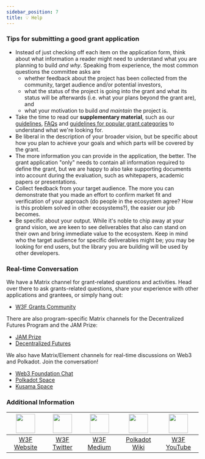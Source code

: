 ```yaml
---
sidebar_position: 7
title: 💡 Help
---
```


### Tips for submitting a good grant application

- Instead of just checking off each item on the application form, think about what information a reader might need to understand what you are planning to build _and why_. Speaking from experience, the most common questions the committee asks are 
  - whether feedback about the project has been collected from the community, target audience and/or potential investors,
  - what the status of the project is going into the grant and what its status will be afterwards (i.e. what your plans beyond the grant are), and
  - what your motivation to build _and maintain_ the project is.
- Take the time to read our **supplementary material**, such as our [guidelines](https://grants.web3.foundation/docs/Introduction/intro), [FAQs](https://grants.web3.foundation/docs/faq) and [guidelines for popular grant categories](https://grants.web3.foundation/docs/Support%20Docs/grant_guidelines_per_category) to understand what we're looking for.
- Be liberal in the description of your broader vision, but be specific about how you plan to achieve your goals and which parts will be covered by the grant.
- The more information you can provide in the application, the better. The grant application "only" needs to contain all information required to define the grant, but we are happy to also take supporting documents into account during the evaluation, such as whitepapers, academic papers or presentations.
- Collect feedback from your target audience. The more you can demonstrate that you made an effort to confirm market fit and verification of your approach (do people in the ecosystem agree? How is this problem solved in other ecosystems?), the easier our job becomes.
- Be specific about your output. While it's noble to chip away at your grand vision, we are keen to see deliverables that also can stand on their own and bring immediate value to the ecosystem. Keep in mind who the target audience for specific deliverables might be; you may be looking for end users, but the library you are building will be used by other developers.

### Real-time Conversation

We have a Matrix channel for grant-related questions and activities. Head over there to ask grants-related questions, share your experience with other applications and grantees, or simply hang out:

- [W3F Grants Community](https://matrix.to/#/!XpynPDLusWUWfDpaqr:matrix.org?via=web3.foundation&via=matrix.org)

There are also program-specific Matrix channels for the Decentralized Futures Program and the JAM Prize:

- [JAM Prize](https://matrix.to/#/#jam:polkadot.io)
- [Decentralized Futures](https://matrix.to/#/#df:web3.foundation)


We also have Matrix/Element channels for real-time discussions on Web3 and Polkadot. Join the conversation!

- [Web3 Foundation Chat](https://matrix.to/#/#w3f:matrix.org)
- [Polkadot Space](https://matrix.to/#/#polkadot:web3.foundation)
- [Kusama Space](https://matrix.to/#/#kusama:web3.foundation)

### Additional Information

<div align="center">

| <img src="/img/Web.svg?s=50" width="50"></img> | <img src="/img/Twitter.svg?s=50" width="50"></img> | <img src="/img/Learn.svg?s=50" width="50"></img> | <img src="/img/Wiki.svg?s=50" width="50"></img> | <img src="/img/Youtube.svg?s=50" width="50"></img> |
| :-: | :-: | :-: | :-: | :-: |
| [W3F Website](https://web3.foundation) | [W3F Twitter](https://twitter.com/web3foundation) | [W3F Medium](https://medium.com/web3foundation) | [Polkadot Wiki](https://wiki.polkadot.network/en/) | [W3F YouTube](https://www.youtube.com/channel/UClnw_bcNg4CAzF772qEtq4g) |

</div>

